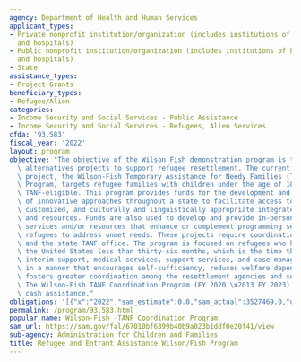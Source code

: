 ```yaml
---
agency: Department of Health and Human Services
applicant_types:
- Private nonprofit institution/organization (includes institutions of higher education
  and hospitals)
- Public nonprofit institution/organization (includes institutions of higher education
  and hospitals)
- State
assistance_types:
- Project Grants
beneficiary_types:
- Refugee/Alien
categories:
- Income Security and Social Services - Public Assistance
- Income Security and Social Services - Refugees, Alien Services
cfda: '93.583'
fiscal_year: '2022'
layout: program
objective: "The objective of the Wilson Fish demonstration program is to develop innovative\
  \ alternatives projects to support refugee resettlement. The current alternative\
  \ project, the Wilson-Fish Temporary Assistance for Needy Families (TANF) Coordination\
  \ Program, targets refugee families with children under the age of 18 and who are\
  \ TANF-eligible. This program provides funds for the development and implementation\
  \ of innovative approaches throughout a state to facilitate access to relevant,\
  \ customized, and culturally and linguistically appropriate integrated services\
  \ and resources. Funds are also used to develop and provide in-person and remote\
  \ services and/or resources that enhance or complement programming serving TANF-eligible\
  \ refugees to address unmet needs. These projects require coordination between recipients\
  \ and the state TANF office. The program is focused on refugees who have been in\
  \ the United States less than thirty-six months, which is the time they can receive\
  \ interim support, medical services, support services, and case management, as needed,\
  \ in a manner that encourages self-sufficiency, reduces welfare dependency, and\
  \ fosters greater coordination among the resettlement agencies and service providers.\
  \ The Wilson-Fish TANF Coordination Program (FY 2020 \u2013 FY 2023) does not include\
  \ cash assistance."
obligations: '[{"x":"2022","sam_estimate":0.0,"sam_actual":3527469.0,"usa_spending_actual":-2380557.02},{"x":"2023","sam_estimate":11174592.0,"sam_actual":0.0,"usa_spending_actual":11126217.88},{"x":"2024","sam_estimate":18000000.0,"sam_actual":0.0,"usa_spending_actual":0.0}]'
permalink: /program/93.583.html
popular_name: Wilson-Fish -TANF Coordination Program
sam_url: https://sam.gov/fal/67010bf6399b40b9a023b1ddf0e20f41/view
sub-agency: Administration for Children and Families
title: Refugee and Entrant Assistance Wilson/Fish Program
---
```

